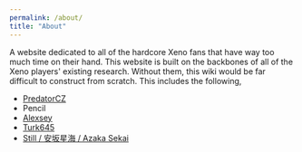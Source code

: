 ```yaml
---
permalink: /about/
title: "About"
---
```


A website dedicated to all of the hardcore Xeno fans that have way too much time on their hand. This website is built on the backbones of all of the Xeno players' existing research. Without them, this wiki would be far difficult to construct from scratch. This includes the following,

- [PredatorCZ](https://github.com/PredatorCZ)
- Pencil
- [Alexsey](https://github.com/AlexCSDev)
- [Turk645](https://github.com/Turk645)
- [Still / 安坂星海 / Azaka Sekai](https://links.azaka.fun)